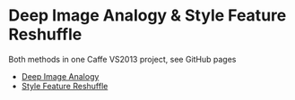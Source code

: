 # Deep Image Analogy & Style Feature Reshuffle 

Both methods in one Caffe VS2013 project, see GitHub pages
* [Deep Image Analogy](https://github.com/msracver/Deep-Image-Analogy) 
* [Style Feature Reshuffle](https://github.com/msracver/Style-Feature-Reshuffle)
